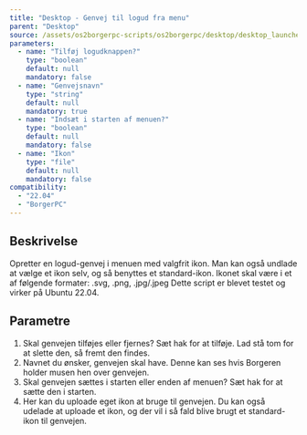 ```yaml
---
title: "Desktop - Genvej til logud fra menu"
parent: "Desktop"
source: /assets/os2borgerpc-scripts/os2borgerpc/desktop/desktop_launcher_logout_button_icon.sh
parameters:
  - name: "Tilføj logudknappen?"
    type: "boolean"
    default: null
    mandatory: false
  - name: "Genvejsnavn"
    type: "string"
    default: null
    mandatory: true
  - name: "Indsæt i starten af menuen?"
    type: "boolean"
    default: null
    mandatory: false
  - name: "Ikon"
    type: "file"
    default: null
    mandatory: false
compatibility:  
  - "22.04"
  - "BorgerPC"
---
```


## Beskrivelse
Opretter en logud-genvej i menuen med valgfrit ikon. Man kan også undlade at vælge et ikon selv, og så benyttes et standard-ikon. Ikonet skal være i et af følgende formater: 
.svg, .png, .jpg/.jpeg
Dette script er blevet testet og virker på Ubuntu 22.04.

## Parametre
1. Skal genvejen tilføjes eller fjernes? 
    Sæt hak for at tilføje.
    Lad stå tom for at slette den, så fremt den findes.
2. Navnet du ønsker, genvejen skal have. Denne kan ses hvis Borgeren holder musen hen over genvejen.
3. Skal genvejen sættes i starten eller enden af menuen?
    Sæt hak for at sætte den i starten.
4. Her kan du uploade eget ikon at bruge til genvejen. Du kan også udelade at uploade et ikon, og der vil i så fald blive brugt et standard-ikon til genvejen.


